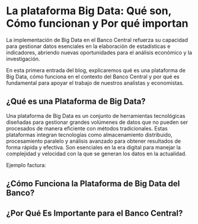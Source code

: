 # La plataforma Big Data: Qué son, Cómo funcionan y Por qué importan

La implementación de Big Data en el Banco Central refuerza su capacidad para gestionar datos esenciales en la elaboración de estadísticas e indicadores, abriendo nuevas oportunidades para el análisis económico y la investigación.

En esta primera entrada del blog, explicaremos qué es una plataforma de Big Data, cómo funciona en el contexto del Banco Central y por qué es fundamental para apoyar el trabajo de nuestros analistas y economistas.

## ¿Qué es una Plataforma de Big Data?

Una plataforma de Big Data es un conjunto de herramientas tecnológicas diseñadas para gestionar grandes volúmenes de datos que no pueden ser procesados de manera eficiente con métodos tradicionales. Estas plataformas integran tecnologías como almacenamiento distribuido, procesamiento paralelo y análisis avanzado para obtener resultados de forma rápida y efectiva. Son esenciales en la era digital para manejar la complejidad y velocidad con la que se generan los datos en la actualidad.

Ejemplo factura:

## ¿Cómo Funciona la Plataforma de Big Data del Banco?

## ¿Por Qué Es Importante para el Banco Central?